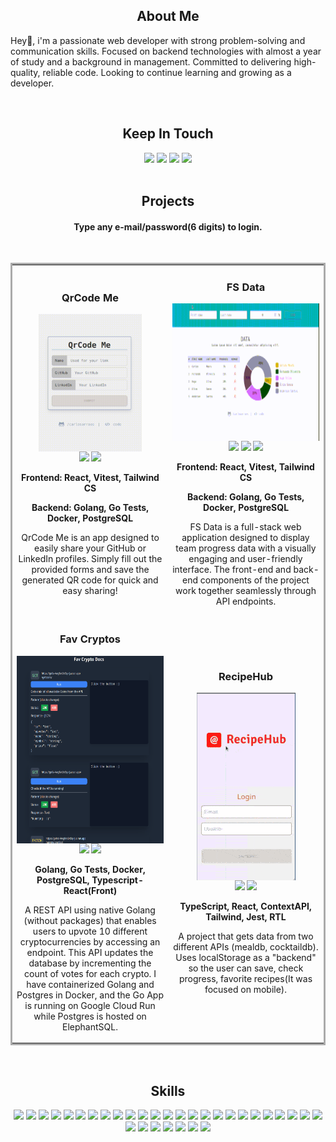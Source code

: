 <h2 align="center">About Me</h2>
<p>
  Hey👋, i'm a passionate web developer with strong problem-solving and communication skills. Focused on backend technologies with almost a year of study and a background in management. Committed to delivering high-quality, reliable code. Looking to continue learning and growing as a developer.
</p>
<br>
<h2 align="center">Keep In Touch</h2>
<div align="center">
  <a href="https://www.linkedin.com/in/carlosarraes" target="_blank" rel="noreferrer"><img src="https://img.shields.io/badge/linkedin-%230077B5.svg?style=for-the-badge&logo=linkedin&logoColor=white"/></a>  
  <a href="https://wa.me/5581988881213"><img src="https://img.shields.io/badge/WhatsApp-25D366?style=for-the-badge&logo=whatsapp&logoColor=white"/></a>
  <a href="mailto:carraeshb@gmail.com"><img src="https://img.shields.io/badge/Email-critical?style=for-the-badge"/></a>  
  <a href="https://github.com/carlosarraes/carlosarraes/blob/main/Carlos%20Arraes%20-%20CV%20EN.pdf"><img src="https://img.shields.io/badge/Resume-yellowgreen?style=for-the-badge"/></a>  
</div>
<br>
<h2 align="center">Projects</h2>
<h4 align="center">Type any e-mail/password(6 digits) to login.</h4>
<br/>
<table bordercolor="#aaa" valign="top">
  <tr>
    <td width="50%" align="center">
      <h3 align="center">QrCode Me</h3>
      <div align="center">
        <img src="./images/qcme.gif" height="220px" align="center" alt="RecipeHub"/>
        <div align="center">
          <a target="_blank" href="https://github.com/carlosarraes/qcme"><img src="https://img.shields.io/badge/Code-37a779?style=for-the-badge"/></a>
          <a target="_blank" href="https://qcme.vercel.app/"><img src="https://img.shields.io/badge/App-37a779?style=for-the-badge"/></a>
        </div>
      </div>
      <p align="center"><strong>Frontend: React, Vitest, Tailwind CS</strong></p>
      <p align="center"><strong>Backend: Golang, Go Tests, Docker, PostgreSQL</strong></p>
      <p align="center">QrCode Me is an app designed to easily share your GitHub or LinkedIn profiles. Simply fill out the provided forms and save the generated QR code for quick and easy sharing!</p>
    </td>
    <td width="50%" align="center">
      <h3 align="center">FS Data</h3>
      <div align="center">
        <img src="./images/fsstack.gif" height="220px" align="center" alt="RecipeHub"/>
        <div align="center">
          <a target="_blank" href="https://github.com/carlosarraes/fsfront"><img src="https://img.shields.io/badge/Frontend-37a779?style=for-the-badge"/></a>
          <a target="_blank" href="https://github.com/carlosarraes/fsback"><img src="https://img.shields.io/badge/Backend-37a779?style=for-the-badge"/></a>
          <a target="_blank" href="https://fsstack.netlify.app/"><img src="https://img.shields.io/badge/App-37a779?style=for-the-badge"/></a>
        </div>
      </div>
      <p align="center"><strong>Frontend: React, Vitest, Tailwind CS</strong></p>
      <p align="center"><strong>Backend: Golang, Go Tests, Docker, PostgreSQL</strong></p>
      <p align="center">FS Data is a full-stack web application designed to display team progress data with a visually engaging and user-friendly interface. The front-end and back-end components of the project work together seamlessly through API endpoints. 
      </p>
    </td>
  </tr>
  <tr>
    <td width="50%" align="center">
      <h3 align="center">Fav Cryptos</h3>
      <div align="center">
        <img src="./images/fc.gif" height="300px" align="center" alt="RecipeHub"/>
        <div align="center">
          <a target="_blank" href="https://github.com/carlosarraes/favcrypto"><img src="https://img.shields.io/badge/Code-37a779?style=for-the-badge"/></a>
          <a target="_blank" href="https://fcdocs.netlify.app/"><img src="https://img.shields.io/badge/App-37a779?style=for-the-badge"/></a>
        </div>
      </div>
      <p align="center"><strong>Golang, Go Tests, Docker, PostgreSQL, Typescript-React(Front)</strong></p>
      <p align="center">A REST API using native Golang (without packages) that enables users to upvote 10 different cryptocurrencies by accessing an endpoint. This API updates the database by incrementing the count of votes for each crypto. I have containerized Golang and Postgres in Docker, and the Go App is running on Google Cloud Run while Postgres is hosted on ElephantSQL.</p>
    </td>
    <td width="50%" align="center">
      <h3 align="center">RecipeHub</h3>
      <div align="center">
        <img src="./images/recipesAppMin.gif" height="300px" align="center" alt="RecipeHub"/>
        <div align="center">
          <a target="_blank" href="https://github.com/carlosarraes/recipes"><img src="https://img.shields.io/badge/Code-37a779?style=for-the-badge"/></a>
          <a target="_blank" href="https://hubrecipe.netlify.app/"><img src="https://img.shields.io/badge/App-37a779?style=for-the-badge"/></a>
        </div>
      </div>
      <p align="center"><strong>TypeScript, React, ContextAPI, Tailwind, Jest, RTL</strong></p>
      <p align="center">A project that gets data from two different APIs (mealdb, cocktaildb). Uses localStorage as a "backend" so the user can save, check progress, favorite recipes(It was focused on mobile).</p>
    </td>
  </tr>
</table>
<br>
<h2 align="center">Skills</h2>
<p align="center">
  <img src="https://img.shields.io/badge/NeoVim-%2357A143.svg?&style=for-the-badge&logo=neovim&logoColor=white"/>
  <img src="https://img.shields.io/badge/Arch%20Linux-1793D1?logo=arch-linux&logoColor=fff&style=for-the-badge"/>
  <img src="https://img.shields.io/badge/go-%2300ADD8.svg?style=for-the-badge&logo=go&logoColor=white"/>
  <img src="https://img.shields.io/badge/typescript-%23007ACC.svg?style=for-the-badge&logo=typescript&logoColor=white"/>
  <img src="https://img.shields.io/badge/javascript-%23323330.svg?style=for-the-badge&logo=javascript&logoColor=%23F7DF1E"/>
  <img src="https://img.shields.io/badge/react-%2320232a.svg?style=for-the-badge&logo=react&logoColor=%2361DAFB"/>
  <img src="https://img.shields.io/badge/React_Router-CA4245?style=for-the-badge&logo=react-router&logoColor=white"/>
  <img src="https://img.shields.io/badge/redux-%23593d88.svg?style=for-the-badge&logo=redux&logoColor=white"/>
  <img src="https://img.shields.io/badge/node.js-6DA55F?style=for-the-badge&logo=node.js&logoColor=white"/>
  <img src="https://img.shields.io/badge/express.js-%23404d59.svg?style=for-the-badge&logo=express&logoColor=%2361DAFB"/>
  <img src="https://img.shields.io/badge/ESLint-4B3263?style=for-the-badge&logo=eslint&logoColor=white"/>
  <img src="https://img.shields.io/badge/NPM-%23CB3837.svg?style=for-the-badge&logo=npm&logoColor=white"/>
  <img src="https://img.shields.io/badge/vite-%23646CFF.svg?style=for-the-badge&logo=vite&logoColor=white"/>
  <img src="https://img.shields.io/badge/Next-black?style=for-the-badge&logo=next.js&logoColor=white"/>
  <img src="https://img.shields.io/badge/lua-%232C2D72.svg?style=for-the-badge&logo=lua&logoColor=white"/>
  <img src="https://img.shields.io/badge/python-3670A0?style=for-the-badge&logo=python&logoColor=ffdd54"/>
  <img src="https://img.shields.io/badge/shell_script-%23121011.svg?style=for-the-badge&logo=gnu-bash&logoColor=white"/>
  <img src="https://img.shields.io/badge/java-%23ED8B00.svg?style=for-the-badge&logo=java&logoColor=white"/>
  <img src="https://img.shields.io/badge/spring-%236DB33F.svg?style=for-the-badge&logo=spring&logoColor=white"/>
  <img src="https://img.shields.io/badge/Gradle-02303A.svg?style=for-the-badge&logo=Gradle&logoColor=white"/>
  <img src="https://img.shields.io/badge/Apache%20Maven-C71A36?style=for-the-badge&logo=Apache%20Maven&logoColor=white"/>
  <img src="https://img.shields.io/badge/tailwindcss-%2338B2AC.svg?style=for-the-badge&logo=tailwind-css&logoColor=white"/>
  <img src="https://img.shields.io/badge/SASS-hotpink.svg?style=for-the-badge&logo=SASS&logoColor=white"/>
  <img src="https://img.shields.io/badge/docker-%230db7ed.svg?style=for-the-badge&logo=docker&logoColor=white"/>
  <img src="https://img.shields.io/badge/-jest-%23C21325?style=for-the-badge&logo=jest&logoColor=white"/>
  <img src="https://img.shields.io/badge/-TestingLibrary-%23E33332?style=for-the-badge&logo=testing-library&logoColor=white"/>
  <img src="https://img.shields.io/badge/-cypress-%23E5E5E5?style=for-the-badge&logo=cypress&logoColor=058a5e"/>
  <img src="https://img.shields.io/badge/git-%23F05033.svg?style=for-the-badge&logo=git&logoColor=white"/>
  <img src="https://img.shields.io/badge/postgres-%23316192.svg?style=for-the-badge&logo=postgresql&logoColor=white"/>
  <img src="https://img.shields.io/badge/MariaDB-003545?style=for-the-badge&logo=mariadb&logoColor=white"/>
  <img src="https://img.shields.io/badge/mysql-%2300f.svg?style=for-the-badge&logo=mysql&logoColor=white"/>
  <img src="https://img.shields.io/badge/MongoDB-%234ea94b.svg?style=for-the-badge&logo=mongodb&logoColor=white"/>
</p>
